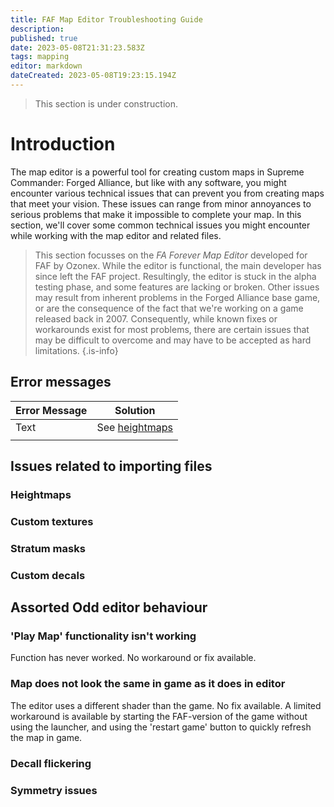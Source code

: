 ```yaml
---
title: FAF Map Editor Troubleshooting Guide
description: 
published: true
date: 2023-05-08T21:31:23.583Z
tags: mapping
editor: markdown
dateCreated: 2023-05-08T19:23:15.194Z
---
```


> This section is under construction.

# Introduction
The map editor is a powerful tool for creating custom maps in Supreme Commander: Forged Alliance, but like with any software, you might encounter various technical issues that can prevent you from creating maps that meet your vision. These issues can range from minor annoyances to serious problems that make it impossible to complete your map. In this section, we'll cover some common technical issues you might encounter while working with the map editor and related files.

> This section focusses on the *FA Forever Map Editor* developed for FAF by Ozonex. While the editor is functional, the main developer has since left the FAF project. Resultingly, the editor is stuck in the alpha testing phase, and some features are lacking or broken. Other issues may result from inherent problems in the Forged Alliance base game, or are the consequence of the fact that we're working on a game released back in 2007. Consequently, while known fixes or workarounds exist for most problems, there are certain issues that may be difficult to overcome and may have to be accepted as hard limitations.
{.is-info}

## Error messages
| Error Message | Solution |
|-|-|
| Text | See [heightmaps](/en/map-development/faf-map-editor-troubleshooting#heightmaps) |
| | |





## Issues related to importing files

### Heightmaps
### Custom textures
### Stratum masks
### Custom decals

## Assorted Odd editor behaviour
### 'Play Map' functionality isn't working
Function has never worked. No workaround or fix available.
### Map does not look the same in game as it does in editor
The editor uses a different shader than the game. No fix available.
A limited workaround is available by starting the FAF-version of the game without using the launcher, and using the 'restart game' button to quickly refresh the map in game. 
### Decall flickering
### Symmetry issues

